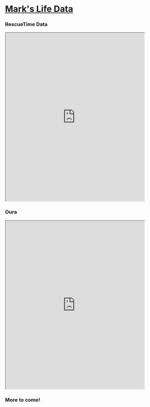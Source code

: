 # [Mark's Life Data](https://markwk.github.io/life-data/)

### RescueTime Data

<iframe
  title="RescueTime Overview"
  src="https://stethoscope.js.org/embed/?repo=markwk%2Flife-data&api=rescuetime-time-tracking&latest=top-overview.weeks"
  width="90%"
  height="550px"
></iframe>

### Oura

<iframe
  title="Oura Sleep Overview"
  src="https://stethoscope.js.org/embed/?repo=markwk%2Flife-data&api=oura-sleep&latest=weeks"
  width="90%"
  height="550px"
></iframe>

### More to come! 